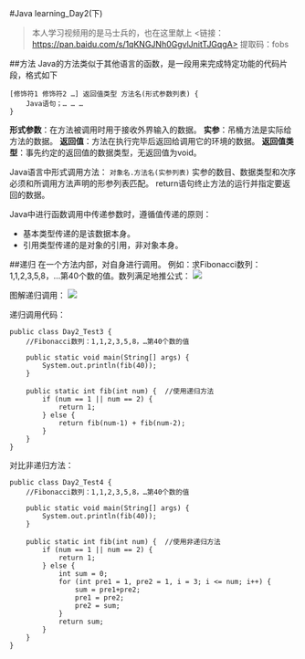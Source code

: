 #Java learning_Day2(下)
>本人学习视频用的是马士兵的，也在这里献上
><链接：https://pan.baidu.com/s/1qKNGJNh0GgvlJnitTJGqgA>
提取码：fobs

##方法
Java的方法类似于其他语言的函数，是一段用来完成特定功能的代码片段，格式如下
```
[修饰符1 修饰符2 …] 返回值类型 方法名(形式参数列表) {
    Java语句；… … …
}
```

**形式参数**：在方法被调用时用于接收外界输入的数据。
**实参**：吊桶方法是实际给方法的数据。
**返回值**：方法在执行完毕后返回给调用它的环境的数据。
**返回值类型**：事先约定的返回值的数据类型，无返回值为void。

Java语言中形式调用方法： `对象名.方法名(实参列表)`
实参的数目、数据类型和次序必须和所调用方法声明的形参列表匹配。
return语句终止方法的运行并指定要返回的数据。

Java中进行函数调用中传递参数时，遵循值传递的原则：
- 基本类型传递的是该数据本身。
- 引用类型传递的是对象的引用，非对象本身。

##递归
在一个方法内部，对自身进行调用。
例如：求Fibonacci数列：1,1,2,3,5,8，…第40个数的值。数列满足地推公式：
![](https://i.imgur.com/6FAXxCz.png)

图解递归调用：
![](https://i.imgur.com/ZQcy8Id.png)

递归调用代码：
```
public class Day2_Test3 {
	//Fibonacci数列：1,1,2,3,5,8，…第40个数的值

	public static void main(String[] args) {
		System.out.println(fib(40));
	}

	public static int fib(int num) {  //使用递归方法
		if (num == 1 || num == 2) {
			return 1;			
		} else {
			return fib(num-1) + fib(num-2);
		}
	}
}

```

对比非递归方法：
```
public class Day2_Test4 {
	//Fibonacci数列：1,1,2,3,5,8，…第40个数的值

	public static void main(String[] args) {
		System.out.println(fib(40));
	}

	public static int fib(int num) {  //使用非递归方法
		if (num == 1 || num == 2) {
			return 1;
		} else {
			int sum = 0;
			for (int pre1 = 1, pre2 = 1, i = 3; i <= num; i++) {
				sum = pre1+pre2;
				pre1 = pre2;
				pre2 = sum;
			}
			return sum;
		}
	}
}
```
